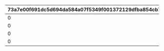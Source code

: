 |73a7e00f691dc5d694da584a07f5349f001372129dfba854cb747a8afc7f6202|74dbc4c735d8604eabc297e763129caee70f402c03de3abb844367aa62037470|b4dffa0eb08f27da3d3ba14df14f339354b7d9eeaa4bd29944fd1b8492b94802|dac7415dfd6235a2a9e33292152812bd32f0a5d4fbbd1436e79b01a286b19429|0da24b8060a905cd28f76c3517cff8531d611aae58bd3cc254988a9f537b1632|603cf66ac45c4d2a07733866a92ad80a7a235ca7f1724595ba201452bf28261d|d8ffc33fdb956b5bc00a2d5f42f4ab34da268ff6c11092aea6dc27f901b605aa|6347bb72c1f83fa11017ea50221873d6e8bc3666dd8937f0451c694eedf74773|2a2de560a92d852c8fd8dbfab6c91dcbc4feaee8ba28f8da09fc7bfafee845e0|23939ae4b81faa82edf1d4c2645c36aec9654292cba595dc945833fb1eae8a3d|1be012c5f3ae624195016780d3dc689a5d13f9285a396de184a111ea248f2799|ad389944ec5d022a1cbf2b94203246bc8d9f81573c0d10d0f71d42fbcee929a3|9a7679d7058e56e201f77dfabc431dfb5ad5bd748ece55123fd7bca742120843|28d970370c1f271288a00e63948936043d91e8ac549b58d62da0ff78bf08056b|7c1614fbe985a6665a079df9f075cbcc21a52d02ad8a3081babe8f13fedc3c87|b83f38cdde94035d4bca88ccb001fdb3c8c42d633b10dd11227e62176518625f|
| --- | --- | --- | --- | --- | --- | --- | --- | --- | --- | --- | --- | --- | --- | --- | --- |
|0|94002|12|2500000|2|20003|0|0|1500|8|25|2|1001|91002|23001|20|
|0|94002|12|2500000|2|20003|0|0|1500|8|25|2|1002|91002|23001|20|
|0|94002|12|2500000|2|20003|0|0|1500|8|25|2|1003|91002|23001|20|
|0|94002|12|2500000|2|20003|0|0|1500|8|25|2|1004|91002|23001|20|